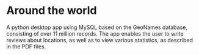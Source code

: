 # Around the world
A python desktop app using MySQL based on the GeoNames database, consisting of over 11 million records.
The app enables the user to write reviews about locations, as well as to view various statistics, as described in the PDF files.
